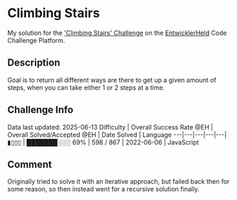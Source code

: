 # Climbing Stairs

My solution for the ['Climbing Stairs' Challenge](https://platform.entwicklerheld.de/challenge/climbing-stairs?technology=JavaScript) on the [EntwicklerHeld](https://platform.entwicklerheld.de/) Code Challenge Platform.

## Description
Goal is to return all different ways are there to get up a given amount of steps, when you can take either 1 or 2 steps at a time.

## Challenge Info
Data last updated: 2025-06-13
Difficulty | Overall Success Rate @EH | Overall Solved/Accepted @EH | Date Solved | Language
---|---|---|---|---|
▮▯▯▯ | ███████░░░ 69% | 598 / 867 | 2022-06-06 | JavaScript

## Comment
Originally tried to solve it with an iterative approach, but failed back then for some reason, so then instead went for a recursive solution finally.